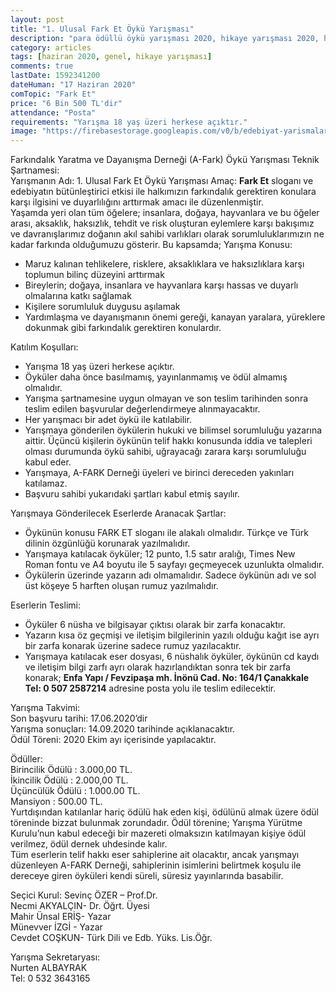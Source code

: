 ```yaml
---
layout: post
title: "1. Ulusal Fark Et Öykü Yarışması"
description: "para ödüllü öykü yarışması 2020, hikaye yarışması 2020, hikaye yarışmaları, öykü yarışmaları"
category: articles
tags: [haziran 2020, genel, hikaye yarışması]
comments: true
lastDate: 1592341200
dateHuman: "17 Haziran 2020"
comTopic: "Fark Et"
price: "6 Bin 500 TL'dir"
attendance: "Posta"
requirements: "Yarışma 18 yaş üzeri herkese açıktır."
image: "https://firebasestorage.googleapis.com/v0/b/edebiyat-yarismalari.appspot.com/o/1-ulusal-fark-et-oyku-yarismasi.jpg?alt=media&token=85fab6b5-95de-472b-a3ad-022de683731d"
---
```


Farkındalık Yaratma ve Dayanışma Derneği (A-Fark) Öykü Yarışması Teknik Şartnamesi:  
Yarışmanın Adı: 1. Ulusal Fark Et Öykü Yarışması
Amaç: **Fark Et** sloganı ve edebiyatın bütünleştirici etkisi ile halkımızın farkındalık gerektiren konulara karşı ilgisini ve duyarlılığını arttırmak amacı ile düzenlenmiştir.  
Yaşamda yeri olan tüm öğelere; insanlara, doğaya, hayvanlara ve  bu öğeler arası, aksaklık, haksızlık, tehdit ve risk oluşturan eylemlere karşı bakışımız ve davranışlarımız doğanın akıl sahibi varlıkları olarak sorumluluklarımızın ne kadar farkında olduğumuzu gösterir.
Bu kapsamda;
Yarışma Konusu:  
- Maruz kalınan tehlikelere, risklere, aksaklıklara ve haksızlıklara karşı toplumun bilinç düzeyini arttırmak
- Bireylerin; doğaya, insanlara ve hayvanlara karşı hassas ve duyarlı olmalarına katkı sağlamak
- Kişilere sorumluluk duygusu aşılamak
- Yardımlaşma ve dayanışmanın önemi gereği, kanayan yaralara, yüreklere dokunmak gibi farkındalık gerektiren konulardır.

Katılım Koşulları:  
- Yarışma 18 yaş üzeri herkese açıktır.
- Öyküler daha önce basılmamış, yayınlanmamış  ve ödül almamış olmalıdır.
- Yarışma şartnamesine uygun olmayan ve son teslim tarihinden sonra teslim edilen başvurular değerlendirmeye alınmayacaktır.
- Her yarışmacı bir adet  öykü ile katılabilir.
- Yarışmaya gönderilen öykülerin hukuki ve bilimsel sorumluluğu yazarına aittir. Üçüncü kişilerin  öykünün telif hakkı konusunda iddia ve talepleri olması durumunda öykü sahibi, uğrayacağı zarara karşı sorumluluğu kabul eder. 
- Yarışmaya, A-FARK Derneği üyeleri ve birinci dereceden yakınları katılamaz.
- Başvuru sahibi yukarıdaki şartları kabul etmiş sayılır.

Yarışmaya Gönderilecek Eserlerde Aranacak Şartlar:  
- Öykünün konusu FARK ET sloganı ile alakalı olmalıdır. Türkçe ve Türk dilinin özgünlüğü korunarak yazılmalıdır.
- Yarışmaya katılacak öyküler; 12 punto, 1.5 satır aralığı, Times New Roman fontu  ve A4  boyutu ile 5 sayfayı geçmeyecek uzunlukta olmalıdır.
- Öykülerin üzerinde yazarın adı olmamalıdır. Sadece öykünün adı ve sol üst köşeye 5 harften oluşan rumuz yazılmalıdır.

Eserlerin Teslimi:  
- Öyküler 6 nüsha ve bilgisayar çıktısı olarak bir zarfa konacaktır.
- Yazarın kısa öz geçmişi ve iletişim bilgilerinin yazılı olduğu kağıt ise ayrı bir zarfa konarak üzerine sadece rumuz yazılacaktır.
- Yarışmaya katılacak eser dosyası, 6 nüshalık öyküler, öykünün cd kaydı ve iletişim bilgi zarfı ayrı olarak hazırlandıktan sonra tek bir zarfa konarak;
**Enfa Yapı / Fevzipaşa mh. İnönü Cad. No: 164/1 Çanakkale Tel: 0 507 2587214** adresine posta yolu ile teslim edilecektir.

Yarışma Takvimi:   
Son başvuru tarihi:    17.06.2020’dir  
Yarışma sonuçları:     14.09.2020 tarihinde açıklanacaktır.  
Ödül Töreni:   2020 Ekim ayı içerisinde yapılacaktır.  

Ödüller:  
Birincilik Ödülü : 3.000,00 TL.  
İkincilik  Ödülü : 2.000,00 TL.  
Üçüncülük Ödülü  : 1.000.00 TL.  
Mansiyon : 500.00 TL.  
Yurtdışından katılanlar hariç ödülü hak eden kişi, ödülünü almak üzere ödül töreninde bizzat bulunmak zorundadır. Ödül törenine; Yarışma Yürütme Kurulu’nun kabul edeceği bir mazereti olmaksızın katılmayan kişiye ödül verilmez, ödül dernek uhdesinde kalır.  
Tüm eserlerin telif hakkı eser sahiplerine ait olacaktır, ancak yarışmayı düzenleyen  A-FARK Derneği, sahiplerinin isimlerini belirtmek koşulu ile dereceye giren öyküleri kendi süreli, süresiz yayınlarında basabilir.

Seçici Kurul:
Sevinç ÖZER – Prof.Dr.  
Necmi  AKYALÇIN- Dr. Öğrt. Üyesi  
Mahir Ünsal ERİŞ- Yazar  
Münevver İZGİ - Yazar  
Cevdet COŞKUN- Türk Dili ve Edb. Yüks. Lis.Öğr.  

Yarışma Sekretaryası:  
Nurten ALBAYRAK  
Tel: 0 532 3643165